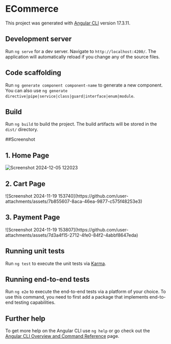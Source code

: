 # ECommerce

This project was generated with [Angular CLI](https://github.com/angular/angular-cli) version 17.3.11.

## Development server

Run `ng serve` for a dev server. Navigate to `http://localhost:4200/`. The application will automatically reload if you change any of the source files.

## Code scaffolding

Run `ng generate component component-name` to generate a new component. You can also use `ng generate directive|pipe|service|class|guard|interface|enum|module`.

## Build

Run `ng build` to build the project. The build artifacts will be stored in the `dist/` directory.

##Screenshot
<h2>1. Home Page</h2>

![Screenshot 2024-12-05 122023](https://github.com/user-attachments/assets/8bf342af-28e6-4bd4-b5b9-763d4080712f)

<h2>2. Cart Page</h2>
![Screenshot 2024-11-19 153740](https://github.com/user-attachments/assets/7b855607-8aca-46ea-9877-c575f48253e3)

<h2>3. Payment Page</h2>
![Screenshot 2024-11-19 153807](https://github.com/user-attachments/assets/7d3a4f15-2712-4fe0-84f2-4abbf8647eda)

## Running unit tests

Run `ng test` to execute the unit tests via [Karma](https://karma-runner.github.io).

## Running end-to-end tests

Run `ng e2e` to execute the end-to-end tests via a platform of your choice. To use this command, you need to first add a package that implements end-to-end testing capabilities.

## Further help

To get more help on the Angular CLI use `ng help` or go check out the [Angular CLI Overview and Command Reference](https://angular.io/cli) page.
